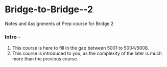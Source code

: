 # Bridge-to-Bridge--2
Notes and Assignments of Prep course for Bridge 2

### Intro - 
1. This course is here to fill in the gap between 5001 to 5004/5008.
2. This course is introduced to you, as the complexity of the later is much more than the previous course.
